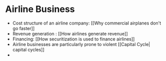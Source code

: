 # Airline Business

- Cost structure of an airline company: [[Why commercial airplanes don't go faster]]
- Revenue generation : [[How airlines generate revenue]]
- Financing: [[How securitization is used to finance airlines]]
- Airline businesses are particularly prone to violent [[Capital Cycle| capital cycles]]
- 